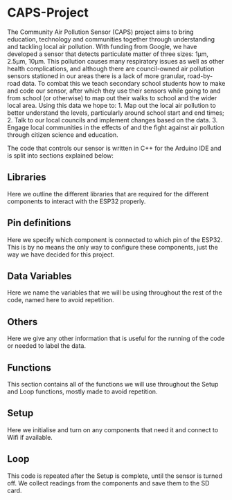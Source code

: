 # CAPS-Project

The Community Air Pollution Sensor (CAPS) project aims to bring education, technology and communities together through understanding and tackling local air pollution. With funding from Google, we have developed a sensor that detects particulate matter of three sizes: 1µm, 2.5µm, 10µm. This pollution causes many respiratory issues as well as other health complications, and although there are council-owned air pollution sensors stationed in our areas there is a lack of more granular, road-by-road data. To combat this we teach secondary school students how to make and code our sensor, after which they use their sensors while going to and from school (or otherwise) to map out their walks to school and the wider local area. Using this data we hope to: 1. Map out the local air pollution to better understand the levels, particularly around school start and end times; 2. Talk to our local councils and implement changes based on the data. 3. Engage local communities in the effects of and the fight against air pollution through citizen science and education. 

The code that controls our sensor is written in C++ for the Arduino IDE and is split into sections explained below:

## Libraries  

Here we outline the different libraries that are required for the different components to interact with the ESP32 properly.

## Pin definitions  

Here we specify which component is connected to which pin of the ESP32. This is by no means the only way to configure these components, just the way we have decided for this project. 	
	
## Data Variables  

Here we name the variables that we will be using throughout the rest of the code, named here to avoid repetition.	

## Others  

Here we give any other information that is useful for the running of the code or needed to label the data. 

## Functions  

This section contains all of the functions we will use throughout the Setup and Loop functions, mostly made to avoid repetition. 

## Setup

Here we initialise and turn on any components that need it and connect to Wifi if available. 

## Loop

This code is repeated after the Setup is complete, until the sensor is turned off. We collect readings from the components and save them to the SD card.
